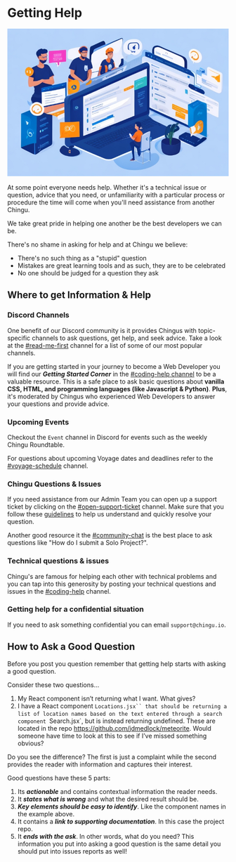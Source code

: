 # Getting Help

![Web Developers helping each other](./assets/WebDevs_helping_each_other.jpeg)

At some point everyone needs help. Whether it's a technical issue or question, advice that you need, or unfamiliarity with a particular process or procedure the time will come when you'll need  assistance from another Chingu.

We take great pride in helping one another be the best developers we can be. 

There's no shame in asking for help and at Chingu we believe:

- There's no such thing as a "stupid" question
- Mistakes are great learning tools and as such, they are to be celebrated
- No one should be judged for a question they ask

## Where to get Information & Help

### Discord Channels
    
One benefit of our Discord community is it provides Chingus with 
topic-specific channels to ask questions, get help, and seek advice. Take a 
look at the [#read-me-first](https://discord.com/channels/330284646283608064/768860298965942323) channel for a list of some of our most popular channels.

If you are getting started in your journey to become a Web Developer you will
find our **_Getting Started Corner_** in the [#coding-help channel](https://discord.com/channels/330284646283608064/1047615334703714394) to be a valuable resource. This is a 
safe place to ask basic questions about 
**vanilla CSS, HTML, and programming languages (like Javascript & Python)**. 
**Plus**, it's moderated by Chingus who experienced Web Developers to answer
your questions and provide advice.
    
### Upcoming Events
    
Checkout the `Event` channel in Discord for events such as the weekly Chingu Roundtable. 

For questions about upcoming Voyage dates and deadlines refer to the 
[#voyage-schedule](https://discord.com/channels/330284646283608064/913775964138393611) 
channel.
    
### Chingu Questions & Issues
    
If you need assistance from our Admin Team you can open up a support ticket
by clicking on the [#open-support-ticket](https://discord.com/channels/330284646283608064/1105911757177888908) channel. Make sure that you follow these [guidelines](#how-to-ask-a-good-question) to help us understand and quickly resolve your question.

Another good resource it the [#community-chat](https://discord.com/channels/330284646283608064/578606247448936448) is the best place to ask questions 
like "How do I submit a Solo Project?".
    
### Technical questions & issues
    
Chingu's are famous for helping each other with technical problems and you 
can tap into this generosity by posting your technical questions and issues 
in the [#coding-help](https://discord.com/channels/330284646283608064/1047615334703714394) channel. 

### Getting help for a confidential situation
    
If you need to ask something confidential you can email `support@chingu.io`.
    

## How to Ask a Good Question

Before you post you question remember that getting help starts with asking a good question.

Consider these two questions…

1. My React component isn’t returning what I want. What gives?
2. I have a React component `Locations.jsx`` that should be returning a list of location names based on the text entered through a search component `Search.jsx`, but is instead returning undefined. These are located in the repo https://github.com/jdmedlock/meteorite. Would someone have time to look at this to see if I’ve missed something obvious?

Do you see the difference? The first is just a complaint while the second provides the reader with information and captures their interest.

Good questions have these 5 parts:

1. Its ***actionable*** and contains contextual information the reader needs.
2. It ***states what is wrong*** and what the desired result should be.
3. ***Key elements should be easy to identify***. Like the component names in the example above.
4. It contains a ***link to supporting documentation***. In this case the project repo.
5. It ***ends with the ask***. In other words, what do you need? This information you put into asking a good question is the same detail you should put into issues reports as well!
